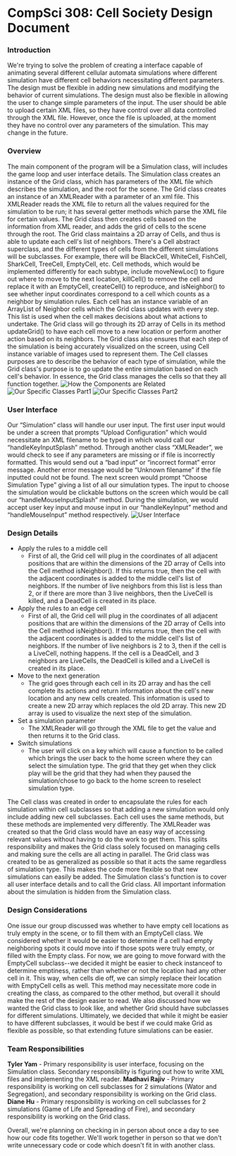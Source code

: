 CompSci 308: Cell Society Design Document
===================

### Introduction
We're trying to solve the problem of creating a interface capable of animating several different cellular automata simulations where different simulation have different cell behaviors necessitating different parameters. The design must be flexible in adding new simulations and modifying the behavior of current simulations. The design must also be flexible in allowing the user to change simple parameters of the input. The user should be able to upload certain XML files, so they have control over all data controlled through the XML file. However, once the file is uploaded, at the moment they have no control over any parameters of the simulation. This may change in the future. 
### Overview
The main component of the program will be a Simulation class, will includes the game loop and user interface details. The Simulation class creates an instance of the Grid class, which has parameters of the XML file which describes the simulation, and the root for the scene. The Grid class creates an instance of an XMLReader with a parameter of an xml file. This XMLReader reads the XML file to return all the values required for the simulation to be run; it has several getter methods which parse the XML file for certain values. The Grid class then creates cells based on the information from XML reader, and adds the grid of cells to the scene through the root. The Grid class maintains a 2D array of Cells, and thus is able to update each cell's list of neighbors. There's a Cell abstract superclass, and the different types of cells from the different simulations will be subclasses. For example, there will be BlackCell, WhiteCell, FishCell, SharkCell, TreeCell, EmptyCell, etc. Cell methods, which would be implemented differently for each subtype, include moveNewLoc() to figure out where to move to the next location, killCell() to remove the cell and replace it with an EmptyCell, createCell() to reproduce, and isNeighbor() to see whether input coordinates correspond to a cell which counts as a neighbor by simulation rules. Each cell has an instance variable of an ArrayList of Neighbor cells which the Grid class updates with every step. This list is used when the cell makes decisions about what actions to undertake. The Grid class will go through its 2D array of Cells in its method updateGrid() to have each cell move to a new location or perform another action based on its neighbors.  The Grid class also ensures that each step of the simulation is being accurately visualized on the screen, using Cell instance variable of images used to represent them. The Cell classes purposes are to describe the behavior of each type of simulation, while the Grid class's purpose is to go update the entire simulation based on each cell's behavior. In essence, the Grid class manages the cells so that they all function together.
![How the Components are Related](doc/componentRelations.JPG)
![Our Specific Classes Part1](doc/classes1.JPG)
![Our Specific Classes Part2](doc/classes2.JPG)
### User Interface
 Our “Simulation” class will handle our user input. The first user input would be under a screen that prompts “Upload Configuration” which would necessitate an XML filename to be typed in which would call our “handleKeyInputSplash” method. Through another class “XMLReader”, we would check to see if any parameters are missing or if file is incorrectly formatted. This would send out a “bad input” or “incorrect format” error message. Another error message would be “Unknown filename” if the file inputted could not be found. The next screen would prompt “Choose Simulation Type” giving a list of all our simulation types. The input to choose the simulation would be clickable buttons on the screen which would be call our “handleMouseInputSplash” method. During the simulation, we would accept user key input and mouse input in our “handleKeyInput” method and “handleMouseInput” method respectively. 
![User Interface](doc/userInterface.JPG)
### Design Details
 - Apply the rules to a middle cell
	 - First of all, the Grid cell will plug in the coordinates of all adjacent positions that are within the dimensions of the 2D array of Cells into the Cell method isNeighbor(). If this returns true, then the cell with the adjacent coordinates is added to the middle cell's list of neighbors. If the number of live neighbors from this list is less than 2, or if there are more than 3 live neighbors, then the LiveCell is killed, and a DeadCell is created in its place. 
 - Apply the rules to an edge cell
 	 - First of all, the Grid cell will plug in the coordinates of all adjacent positions that are within the dimensions of the 2D array of Cells into the Cell method isNeighbor(). If this returns true, then the cell with the adjacent coordinates is added to the middle cell's list of neighbors. If the number of live neighbors is 2 to 3, then if the cell is a LiveCell, nothing happens. If the cell is a DeadCell, and 3 neighbors are LiveCells, the DeadCell is killed and a LiveCell is created in its place. 
 - Move to the next generation
	 - The grid goes through each cell in its 2D array and has the cell complete its actions and return information about the cell's new location and any new cells created. This information is used to create a new 2D array which replaces the old 2D array. This new 2D array is used to visualize the next step of the simulation.
 - Set a simulation parameter 
	 - The XMLReader will go through the XML file to get the value and then returns it to the Grid class.
 - Switch simulations
	 - The user will click on a key which will cause a function to be called which brings the user back to the home screen where they can select the simulation type. The grid that they get when they click play will be the grid that they had when they paused the simulation/chose to go back to the home screen to reselect simulation type.

The Cell class was created in order to encapsulate the rules for each simulation within cell subclasses so that adding a new simulation would only include adding new cell subclasses. Each cell uses the same methods, but these methods are implemented very differently. The XMLReader was created so that the Grid class would have an easy way of accessing relevant values without having to do the work to get them. This splits responsibility and makes the Grid class solely focused on managing cells and making sure the cells are all acting in parallel.  The Grid class was created to be as generalized as possible so that it acts the same regardless of simulation type. This makes the code more flexible so that new simulations can easily be added. The Simulation class's function is to cover all user interface details and to call the Grid class. All important information about the simulation is hidden from the Simulation class. 

### Design Considerations
One issue our group discussed was whether to have empty cell locations as truly empty in the scene, or to fill them with an EmptyCell class. We considered whether it would be easier to determine if a cell had empty neighboring spots it could move into if those spots were truly empty, or filled with the Empty class. For now, we are going to move forward with the EmptyCell subclass--we decided it might be easier to check instanceof to determine emptiness, rather than whether or not the location had any other cell in it. This way, when cells die off, we can simply replace their location with EmptyCell cells as well. This method may necessitate more code in creating the class, as compared to the other method, but overall it should make the rest of the design easier to read. We also discussed how we wanted the Grid class to look like, and whether Grid should have subclasses for different simulations. Ultimately, we decided that while it might be easier to have different subclasses, it would be best if we could make Grid as flexible as possible, so that extending future simulations can be easier.

### Team Responsibilities
**Tyler Yam** - Primary responsibility is user interface, focusing on the Simulation class. Secondary responsibility is figuring out how to write XML files and implementing the XML reader.
**Madhavi Rajiv** - Primary responsibility is working on cell subclasses for 2 simulations (Wator and Segregation), and secondary responsibility is working on the Grid class.
**Diane Hu** - Primary responsibility is working on cell subclasses for 2 simulations (Game of Life and Spreading of Fire), and secondary responsibility is working on the Grid class.

Overall, we're planning on checking in in person about once a day to see how our code fits together. We'll work together in person so that we don't write unnecessary code or code which doesn't fit in with another class.